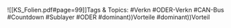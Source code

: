 
![[KS_Folien.pdf#page=99]]Tags & Topics:
   #Verkn
   #ODER-Verkn
   #CAN-Bus
   #Countdown
   #Sublayer
   #ODER
   #dominant))Vorteile
   #dominant))Vorteil